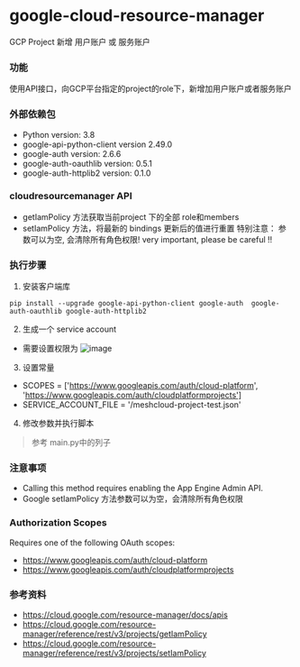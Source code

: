 # google-cloud-resource-manager
GCP Project 新增 用户账户 或 服务账户

### 功能
使用API接口，向GCP平台指定的project的role下，新增加用户账户或者服务账户


### 外部依赖包
* Python version: 3.8
* google-api-python-client version 2.49.0
* google-auth version: 2.6.6
* google-auth-oauthlib version: 0.5.1
* google-auth-httplib2 version: 0.1.0


### cloudresourcemanager API
* getIamPolicy 方法获取当前project 下的全部 role和members
* setIamPolicy 方法，将最新的 bindings 更新后的值进行重置  特别注意： 参数可以为空, 会清除所有角色权限!  very important, please be careful !!

### 执行步骤
1. 安装客户端库
```shell
pip install --upgrade google-api-python-client google-auth  google-auth-oauthlib google-auth-httplib2
```

2. 生成一个 service account
* 需要设置权限为 
![image](https://user-images.githubusercontent.com/10955940/170627536-e28295e5-d1d4-486b-b36c-ef0e9865c128.png)

3. 设置常量 
* SCOPES = ['https://www.googleapis.com/auth/cloud-platform', 'https://www.googleapis.com/auth/cloudplatformprojects']
* SERVICE_ACCOUNT_FILE = '/meshcloud-project-test.json'

4. 修改参数并执行脚本
> 参考 main.py中的列子


### 注意事项
- Calling this method requires enabling the App Engine Admin API.
- Google setIamPolicy 方法参数可以为空，会清除所有角色权限


### Authorization Scopes
Requires one of the following OAuth scopes:
- https://www.googleapis.com/auth/cloud-platform
- https://www.googleapis.com/auth/cloudplatformprojects


### 参考资料
- https://cloud.google.com/resource-manager/docs/apis
- https://cloud.google.com/resource-manager/reference/rest/v3/projects/getIamPolicy
- https://cloud.google.com/resource-manager/reference/rest/v3/projects/setIamPolicy
